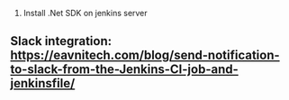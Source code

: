 1. Install .Net SDK on jenkins server

## Slack integration: https://eavnitech.com/blog/send-notification-to-slack-from-the-Jenkins-CI-job-and-jenkinsfile/
